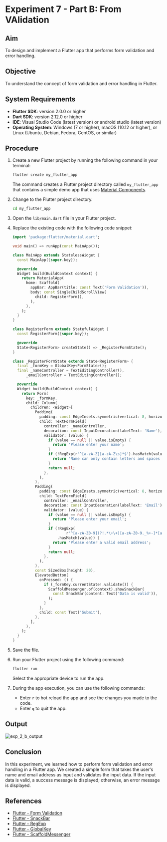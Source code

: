 # Experiment 7 - Part B:  **From VAlidation**

## Aim
To design and implement a Flutter app that performs form validation and error handling.

## Objective
To understand the concept of form validation and error handling in Flutter.

## System Requirements
- **Flutter SDK**: version 2.0.0 or higher
- **Dart SDK**: version 2.12.0 or higher
- **IDE**: Visual Studio Code (latest version) or android studio (latest version)
- **Operating System**: Windows (7 or higher), macOS (10.12 or higher), or Linux (Ubuntu, Debian, Fedora, CentOS, or similar)

## Procedure

1. Create a new Flutter project by running the following command in your terminal:
    ```cmd
    flutter create my_flutter_app
    ```
    The command creates a Flutter project directory called `my_flutter_app` that contains a simple demo app that uses [Material Components](https://m3.material.io/components).

2. Change to the Flutter project directory.
    ```cmd
    cd my_flutter_app
    ```
3. Open the `lib/main.dart` file in your Flutter project.

4. Replace the existing code with the following code snippet:
    ```dart
    import 'package:flutter/material.dart';

    void main() => runApp(const MainApp());

    class MainApp extends StatelessWidget {
      const MainApp({super.key});

      @override
      Widget build(BuildContext context) {
        return MaterialApp(
          home: Scaffold(
            appBar: AppBar(title: const Text('Form Validation')),
            body: const SingleChildScrollView(
              child: RegisterForm(),
            ),
          ),
        );
      }
    }

    class RegisterForm extends StatefulWidget {
      const RegisterForm({super.key});

      @override
      State<RegisterForm> createState() => _RegisterFormState();
    }

    class _RegisterFormState extends State<RegisterForm> {
      final _formKey = GlobalKey<FormState>();
      final _nameController = TextEditingController(),
          _emailController = TextEditingController();

      @override
      Widget build(BuildContext context) {
        return Form(
          key: _formKey,
          child: Column(
            children: <Widget>[
              Padding(
                padding: const EdgeInsets.symmetric(vertical: 8, horizontal: 16),
                child: TextFormField(
                  controller: _nameController,
                  decoration: const InputDecoration(labelText: 'Name'),
                  validator: (value) {
                    if (value == null || value.isEmpty) {
                      return 'Please enter your name';
                    }
                    if (!RegExp(r'^[a-zA-Z][a-zA-Z\s]*$').hasMatch(value)) {
                      return 'Name can only contain letters and spaces in between';
                    }
                    return null;
                  },
                ),
              ),
              Padding(
                padding: const EdgeInsets.symmetric(vertical: 8, horizontal: 16),
                child: TextFormField(
                  controller: _emailController,
                  decoration: const InputDecoration(labelText: 'Email'),
                  validator: (value) {
                    if (value == null || value.isEmpty) {
                      return 'Please enter your email';
                    }
                    if (!RegExp(
                            r'^[a-zA-Z0-9](?!.*\+\+)[a-zA-Z0-9._%+-]*[a-zA-Z0-9]@[a-zA-Z0-9-]+(?:\.[a-zA-Z0-9-]+)*$')
                        .hasMatch(value)) {
                      return 'Please enter a valid email address';
                    }
                    return null;
                  },
                ),
              ),
              const SizedBox(height: 20),
              ElevatedButton(
                onPressed: () {
                  if (_formKey.currentState!.validate()) {
                    ScaffoldMessenger.of(context).showSnackBar(
                      const SnackBar(content: Text('Data is valid')),
                    );
                  }
                },
                child: const Text('Submit'),
              ),
            ],
          ),
        );
      }
    }
    ```

5. Save the file.

6. Run your Flutter project using the following command:
    ```cmd
    flutter run
    ```
    Select the appropriate device to run the app.

7. During the app execution, you can use the following commands:
    - Enter `r` to hot reload the app and see the changes you made to the code.
    - Enter `q` to quit the app.


## Output
![exp_2_b_output]()


## Conclusion
In this experiment, we learned how to perform form validation and error handling in a Flutter app. We created a simple form that takes the user's name and email address as input and validates the input data. If the input data is valid, a success message is displayed; otherwise, an error message is displayed.


## References
- [Flutter - Form Validation](https://flutter.dev/docs/cookbook/forms/validation)
- [Flutter - SnackBar](https://api.flutter.dev/flutter/material/SnackBar-class.html)
- [Flutter - RegExp](https://api.flutter.dev/flutter/dart-core/RegExp-class.html)
- [Flutter - GlobalKey](https://api.flutter.dev/flutter/widgets/GlobalKey-class.html)
- [Flutter - ScaffoldMessenger](https://api.flutter.dev/flutter/material/ScaffoldMessenger-class.html)

